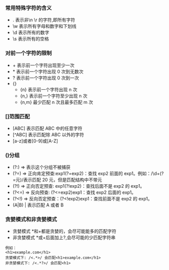 ### 常用特殊字符的含义

-   . 表示非\n \r 的字符,即所有字符
-   \w 表示所有字母和数字和下划线
-   \d 表示所有的数字
-   \s 表示所有的空格

### 对前一个字符的限制

-   \+ 表示前一个字符出现至少一次
-   \* 表示前一个字符出现 0 次到无数次
-   ? 表示前一个字符出现 0 次到一次
-   {}
    -   {n} 表示前一个字符出现 n 次
    -   {n,} 表示前一个字符至少出现 n 次
    -   {n,m} 最少匹配 n 次且最多匹配 m 次

### []范围匹配

-   [ABC] 表示匹配 ABC 中的任意字符
-   [\^ABC] 表示匹配除 ABC 以外的字符
-   [a-z]或者[0-9]或[A-Z]

### ()分组

-   (?:) => 表示这个分组不被捕获
-   (?=) => 正向肯定预查:exp1(?=exp2)：查找 exp2 前面的 exp1。例如：/\d+(?=元)/表示匹配 20 元，但是匹配结构中不带元
-   (?!) => 正向否定预查: exp1(?!exp2)：查找后面不是 exp2 的 exp1。
-   (?<=) => 反向预查: (?<=exp2)exp1：查找 exp2 后面的 exp1。
-   (?<!) => 反向否定预查：(?<!exp2)exp1：查找前面不是 exp2 的 exp1。
-   (A|B) | 表示匹配 A 或者 B

### 贪婪模式和非贪婪模式

-   贪婪模式 \*和+都是贪婪的，会尽可能能多的匹配字符
-   非贪婪模式 \*或+后面加上?,会尽可能的少匹配字符串

```
例如：
<h1>example.com</h1>
贪婪模式下: /<.*>/ 会匹配<h1>example.com</h1>
非贪婪模式下: /<.*?>/ 会匹配<h1>
```
